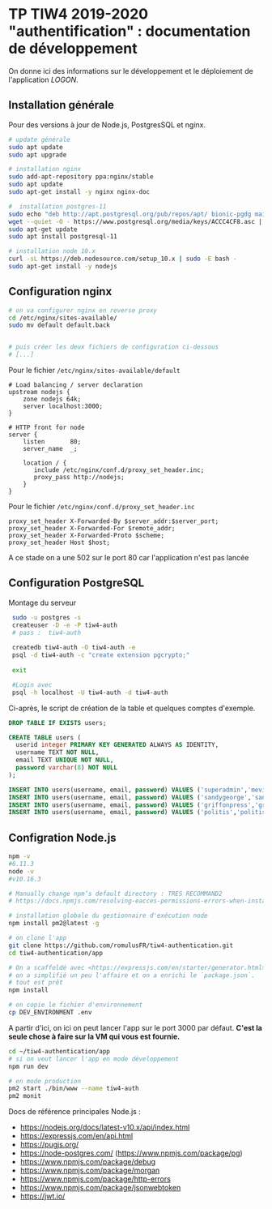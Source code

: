 TP TIW4 2019-2020 "authentification" : documentation de développement
=====================================================================

On donne ici des informations sur le développement et le déploiement de l'application _LOGON_.



Installation générale
---------------------

Pour des versions à jour de Node.js, PostgresSQL et nginx.

```bash
# update générale
sudo apt update
sudo apt upgrade

# installation nginx
sudo add-apt-repository ppa:nginx/stable
sudo apt update
sudo apt-get install -y nginx nginx-doc

#  installation postgres-11
sudo echo "deb http://apt.postgresql.org/pub/repos/apt/ bionic-pgdg main" | sudo tee  /etc/apt/sources.list.d/pgdg.list > /dev/null
wget --quiet -O - https://www.postgresql.org/media/keys/ACCC4CF8.asc | sudo apt-key add -
sudo apt-get update
sudo apt install postgresql-11

# installation node 10.x
curl -sL https://deb.nodesource.com/setup_10.x | sudo -E bash -  
sudo apt-get install -y nodejs  
```

Configuration nginx
-------------------

```bash
# on va configurer nginx en reverse proxy
cd /etc/nginx/sites-available/
sudo mv default default.back


# puis créer les deux fichiers de configuration ci-dessous
# [...]
```

Pour le fichier `/etc/nginx/sites-available/default`
```nginx
# Load balancing / server declaration
upstream nodejs {
    zone nodejs 64k;
    server localhost:3000;
}

# HTTP front for node
server {
    listen       80;
    server_name  _;

    location / {
       include /etc/nginx/conf.d/proxy_set_header.inc;
       proxy_pass http://nodejs;
    }
}
```

Pour le fichier `/etc/nginx/conf.d/proxy_set_header.inc`
```nginx
proxy_set_header X-Forwarded-By $server_addr:$server_port;
proxy_set_header X-Forwarded-For $remote_addr;
proxy_set_header X-Forwarded-Proto $scheme;
proxy_set_header Host $host;
```

A ce stade on a une 502 sur le port 80 car l'application n'est pas lancée

Configuration PostgreSQL
------------------------

Montage du serveur
 
```bash
 sudo -u postgres -s
 createuser -D -e -P tiw4-auth
 # pass :  tiw4-auth
 
 createdb tiw4-auth -O tiw4-auth -e
 psql -d tiw4-auth -c "create extension pgcrypto;"
 
 exit

 #Login avec 
 psql -h localhost -U tiw4-auth -d tiw4-auth
```
 
Ci-après, le script de création de la table et quelques comptes d'exemple.

```sql
DROP TABLE IF EXISTS users;

CREATE TABLE users (
  userid integer PRIMARY KEY GENERATED ALWAYS AS IDENTITY,
  username TEXT NOT NULL,
  email TEXT UNIQUE NOT NULL,
  password varchar(8) NOT NULL
);

INSERT INTO users(username, email, password) VALUES ('superadmin','mevin.kitnick@hotmail.com','iloveu');
INSERT INTO users(username, email, password) VALUES ('sandygeorge','sandy.george@hotmail.com','zuley03');
INSERT INTO users(username, email, password) VALUES ('griffonpress','griffonpress@gmail.com','Skylar7');
INSERT INTO users(username, email, password) VALUES ('politis','politis@hotmail.com','derby5');
```

Configration Node.js
--------------------

```bash
npm -v
#6.11.3
node -v
#v10.16.3

# Manually change npm’s default directory : TRES RECOMMAND2
# https://docs.npmjs.com/resolving-eacces-permissions-errors-when-installing-packages-globally

# installation globale du gestionnaire d'exécution node
npm install pm2@latest -g

# on clone l'app
git clone https://github.com/romulusFR/tiw4-authentication.git
cd tiw4-authentication/app

# On a scaffoldé avec <https://expressjs.com/en/starter/generator.html>
# on a simplifié un peu l'affaire et on a enrichi le `package.json`.
# tout est prêt 
npm install

# on copie le fichier d'environnement
cp DEV_ENVIRONMENT .env
```

A partir d'ici, on ici on peut lancer l'app sur le port 3000 par défaut.
**C'est la seule chose à faire sur la VM qui vous est fournie.**

```bash
cd ~/tiw4-authentication/app
# si on veut lancer l'app en mode développement
npm run dev 

# en mode production
pm2 start ./bin/www --name tiw4-auth
pm2 monit
```

Docs de référence principales Node.js :

* <https://nodejs.org/docs/latest-v10.x/api/index.html>
* <https://expressjs.com/en/api.html>
* <https://pugjs.org/>
* <https://node-postgres.com/> (<https://www.npmjs.com/package/pg>)
* <https://www.npmjs.com/package/debug>
* <https://www.npmjs.com/package/morgan>
* <https://www.npmjs.com/package/http-errors>
* <https://www.npmjs.com/package/jsonwebtoken>
* <https://jwt.io/>


